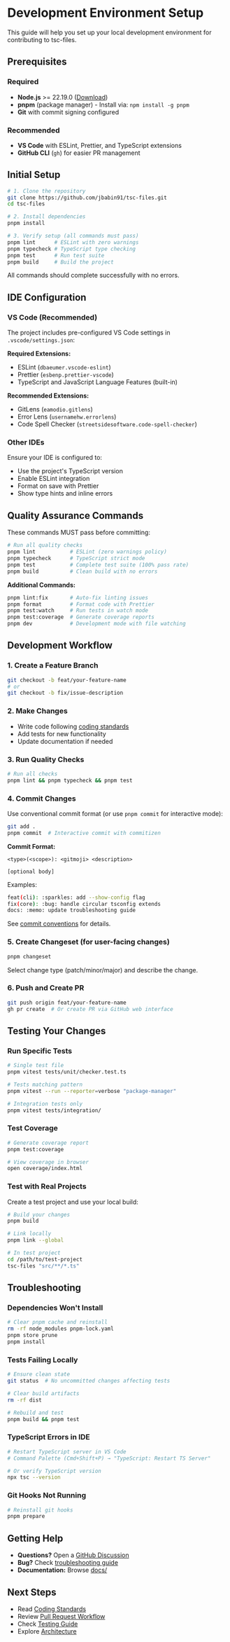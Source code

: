 # Development Environment Setup

This guide will help you set up your local development environment for contributing to tsc-files.

## Prerequisites

### Required

- **Node.js** >= 22.19.0 ([Download](https://nodejs.org/))
- **pnpm** (package manager) - Install via: `npm install -g pnpm`
- **Git** with commit signing configured

### Recommended

- **VS Code** with ESLint, Prettier, and TypeScript extensions
- **GitHub CLI** (`gh`) for easier PR management

## Initial Setup

```bash
# 1. Clone the repository
git clone https://github.com/jbabin91/tsc-files.git
cd tsc-files

# 2. Install dependencies
pnpm install

# 3. Verify setup (all commands must pass)
pnpm lint      # ESLint with zero warnings
pnpm typecheck # TypeScript type checking
pnpm test      # Run test suite
pnpm build     # Build the project
```

All commands should complete successfully with no errors.

## IDE Configuration

### VS Code (Recommended)

The project includes pre-configured VS Code settings in `.vscode/settings.json`:

**Required Extensions:**

- ESLint (`dbaeumer.vscode-eslint`)
- Prettier (`esbenp.prettier-vscode`)
- TypeScript and JavaScript Language Features (built-in)

**Recommended Extensions:**

- GitLens (`eamodio.gitlens`)
- Error Lens (`usernamehw.errorlens`)
- Code Spell Checker (`streetsidesoftware.code-spell-checker`)

### Other IDEs

Ensure your IDE is configured to:

- Use the project's TypeScript version
- Enable ESLint integration
- Format on save with Prettier
- Show type hints and inline errors

## Quality Assurance Commands

These commands MUST pass before committing:

```bash
# Run all quality checks
pnpm lint           # ESLint (zero warnings policy)
pnpm typecheck      # TypeScript strict mode
pnpm test           # Complete test suite (100% pass rate)
pnpm build          # Clean build with no errors
```

**Additional Commands:**

```bash
pnpm lint:fix       # Auto-fix linting issues
pnpm format         # Format code with Prettier
pnpm test:watch     # Run tests in watch mode
pnpm test:coverage  # Generate coverage reports
pnpm dev            # Development mode with file watching
```

## Development Workflow

### 1. Create a Feature Branch

```bash
git checkout -b feat/your-feature-name
# or
git checkout -b fix/issue-description
```

### 2. Make Changes

- Write code following [coding standards](./coding-standards.md)
- Add tests for new functionality
- Update documentation if needed

### 3. Run Quality Checks

```bash
# Run all checks
pnpm lint && pnpm typecheck && pnpm test
```

### 4. Commit Changes

Use conventional commit format (or use `pnpm commit` for interactive mode):

```bash
git add .
pnpm commit  # Interactive commit with commitizen
```

**Commit Format:**

```text
<type>(<scope>): <gitmoji> <description>

[optional body]
```

Examples:

```bash
feat(cli): :sparkles: add --show-config flag
fix(core): :bug: handle circular tsconfig extends
docs: :memo: update troubleshooting guide
```

See [commit conventions](../../.claude/commit-conventions.md) for details.

### 5. Create Changeset (for user-facing changes)

```bash
pnpm changeset
```

Select change type (patch/minor/major) and describe the change.

### 6. Push and Create PR

```bash
git push origin feat/your-feature-name
gh pr create  # Or create PR via GitHub web interface
```

## Testing Your Changes

### Run Specific Tests

```bash
# Single test file
pnpm vitest tests/unit/checker.test.ts

# Tests matching pattern
pnpm vitest --run --reporter=verbose "package-manager"

# Integration tests only
pnpm vitest tests/integration/
```

### Test Coverage

```bash
# Generate coverage report
pnpm test:coverage

# View coverage in browser
open coverage/index.html
```

### Test with Real Projects

Create a test project and use your local build:

```bash
# Build your changes
pnpm build

# Link locally
pnpm link --global

# In test project
cd /path/to/test-project
tsc-files "src/**/*.ts"
```

## Troubleshooting

### Dependencies Won't Install

```bash
# Clear pnpm cache and reinstall
rm -rf node_modules pnpm-lock.yaml
pnpm store prune
pnpm install
```

### Tests Failing Locally

```bash
# Ensure clean state
git status  # No uncommitted changes affecting tests

# Clear build artifacts
rm -rf dist

# Rebuild and test
pnpm build && pnpm test
```

### TypeScript Errors in IDE

```bash
# Restart TypeScript server in VS Code
# Command Palette (Cmd+Shift+P) → "TypeScript: Restart TS Server"

# Or verify TypeScript version
npx tsc --version
```

### Git Hooks Not Running

```bash
# Reinstall git hooks
pnpm prepare
```

## Getting Help

- **Questions?** Open a [GitHub Discussion](https://github.com/jbabin91/tsc-files/discussions)
- **Bug?** Check [troubleshooting guide](../troubleshooting-guide.md)
- **Documentation:** Browse [docs/](../README.md)

## Next Steps

- Read [Coding Standards](./coding-standards.md)
- Review [Pull Request Workflow](./pull-requests.md)
- Check [Testing Guide](../testing/README.md)
- Explore [Architecture](../architecture/README.md)
